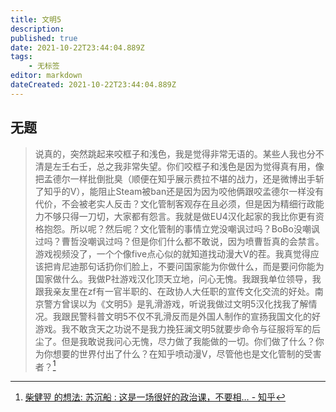 ```yaml
---
title: 文明5
description: 
published: true
date: 2021-10-22T23:44:04.889Z
tags:
    - 无标签
editor: markdown
dateCreated: 2021-10-22T23:44:04.889Z
---
```


## 无题

 > 说真的，突然跳起来咬框子和浅色，我是觉得非常无语的。某些人我也分不清是左壬右壬，总之我非常失望。你们咬框子和浅色是因为觉得真有用，像把孟德尔一样批倒批臭（顺便在知乎展示费拉不堪的战力，还是微博出手斩了知乎的V），能阻止Steam被ban还是因为因为咬他俩跟咬孟德尔一样没有代价，不会被老实人反击？文化管制客观存在且必须，但是因为精细行政能力不够只得一刀切，大家都有怨言。我就是做EU4汉化起家的我比你更有资格抱怨。所以呢？然后呢？文化管制的事情立党没嘲讽过吗？BoBo没嘲讽过吗？曹哲没嘲讽过吗？但是你们什么都不敢说，因为喷曹哲真的会禁言。游戏视频没了，一个个像five点心似的就知道找动漫大V的茬。我真觉得应该把肯尼迪那句话扔你们脸上，不要问国家能为你做什么，而是要问你能为国家做什么。我做P社游戏汉化顶天立地，问心无愧。我跟我单位领导，我跟我亲友里在zf有一官半职的、在政协人大任职的宣传文化交流的好处。南京警方曾误以为《文明5》是乳滑游戏，听说我做过文明5汉化找我了解情况。我跟民警科普文明5不仅不乳滑反而是外国人制作的宣扬我国文化的好游戏。我不敢贪天之功说不是我力挽狂澜文明5就要步命令与征服将军的后尘了。但是我敢说我问心无愧，尽力做了我能做的一切。你们做了什么？你为你想要的世界付出了什么？在知乎喷动漫V，尽管他也是文化管制的受害者？[^1432]

[^1432]: [柴健翌 的想法: 苏沉船 : 这是一场很好的政治课，不要相… - 知乎](https://web.archive.org/web/20211022154451/https://www.zhihu.com/pin/1432672056357421056)
